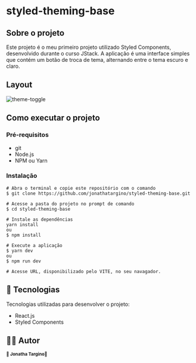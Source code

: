 # styled-theming-base

## Sobre o projeto
Este projeto é o meu primeiro projeto utilizado Styled Components, desenvolvido durante o curso JStack. A aplicação é uma interface simples que contém um botão de troca de tema, alternando entre o tema escuro e claro.

## Layout

![theme-toggle](https://user-images.githubusercontent.com/102263444/215202951-db68ad62-2c75-4d68-a70c-0945c97ec033.gif)

## Como executar o projeto
### Pré-requisitos
- git 
- Node.js
- NPM ou Yarn

### Instalação
```
# Abra o terminal e copie este repositório com o comando
$ git clone https://github.com/jonathatargino/styled-theming-base.git

# Acesse a pasta do projeto no prompt de comando 
$ cd styled-theming-base

# Instale as dependências
yarn install
ou
$ npm install

# Execute a aplicação
$ yarn dev
ou
$ npm run dev

# Acesse URL, disponibilizado pelo VITE, no seu navagador.
```

## 🚀 Tecnologias 
Tecnologias utilizadas para desenvolver o projeto:
- React.js
- Styled Components

## 🦸‍♂️ **Autor**

<p>
 <sub><strong>🌟 Jonatha Targino🌟</strong></sub>
</p>
